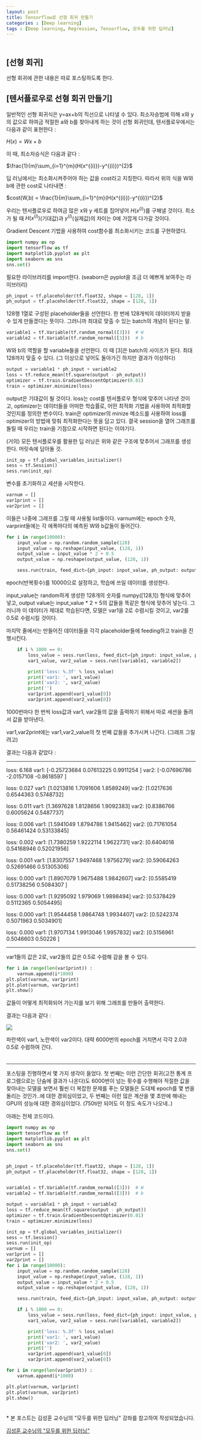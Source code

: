```yaml
---
layout: post
title: Tensorflow로 선형 회귀 만들기
categories : [Deep learning]
tags : [Deep learning, Regression, Tensorflow, 모두를 위한 딥러닝]
---
```


<span style = "line-height:50%"><br></span>



## [선형 회귀]

선형 회귀에 관한 내용은 따로 포스팅하도록 한다.



## [텐서플로우로 선형 회귀 만들기]

일반적인 선형 회귀식은 y=ax+b의 직선으로 나타낼 수 있다. 최소자승법에 의해 x와 y의 값으로 하여금 적절한 a와 b를 찾아내게 하는 것이 선형 회귀인데, 텐서플로우에서는 다음과 같이 표현한다 :

$H(x) = Wx+b$

이 때, 최소자승식은 다음과 같다 :

$\frac{1}{m}\sum_{i=1}^{m}(H(x^{(i)})-y^{(i)})^{2}$

딥 러닝에서는 최소화시켜주어야 하는 값을 cost라고 지칭한다. 따라서 위의 식을 W와 b에 관한 cost로 나타내면 :

$cost(W,b) = \frac{1}{m}\sum_{i=1}^{m}(H(x^{(i)})-y^{(i)})^{2}$

우리는 텐서플로우로 하여금 많은 x와 y 세트를 집어넣어 $H(x^{(i)})$를 구해낼 것이다. 최소가 될 때  $H(x^{(i)})$(기대값)과 $y^{(i)}$(실제값)의 차이는 0에 가깝게 다가갈 것이다.

Gradient Descent 기법을 사용하여 cost함수를 최소화시키는 코드를 구현하였다.

~~~python
import numpy as np
import tensorflow as tf
import matplotlib.pyplot as plt
import seaborn as sns
sns.set()
~~~

필요한 라이브러리를 import한다. (seaborn은 pyplot을 조금 더 예쁘게 보여주는 라이브러리)

~~~python
ph_input = tf.placeholder(tf.float32, shape = [128, 1])
ph_output = tf.placeholder(tf.float32, shape = [128, 1])
~~~

128행 1열로 구성된 placeholder들을 선언한다. 한 번에 128개씩의 데이터까지 받을 수 있게 만들겠다는 뜻이다. 그러니까 최대로 맞출 수 있는 batch의 개념이 된다는 말.

~~~python
variable1 = tf.Variable(tf.random_normal([3]))  # W
variable2 = tf.Variable(tf.random_normal([3]))  # b
~~~

W와 b의 역할을 할 variable들을 선언한다. 이 때 [3]은 batch의 사이즈가 된다. 최대 128까지 맞출 수 있다. (그 이상으로 넣어도 돌아가긴 하지만 결과가 이상하다)

~~~python
output = variable1 * ph_input + variable2
loss = tf.reduce_mean(tf.square(output - ph_output))
optimizer = tf.train.GradientDescentOptimizer(0.01)
train = optimizer.minimize(loss)
~~~

output은 기대값이 될 것이다. loss는 cost를 텐서플로우 형식에 맞추어 나타낸 것이고, optimizer는 데이터들을 어떠한 학습률로, 어떤 최적화 기법을 사용하여 최적화할 것인지를 정의한 변수이다. train은 optimizer의 minize 메소드를 사용하여 loss를 optimizer의 방법에 맞춰 최적화한다는 뜻을 담고 있다. 결국 session을 열어 그래프를 돌릴 때 우리는 train을 기점으로 시작하면 된다는 이야기다.

(거의) 모든 텐서플로우를 활용한 딥 러닝은 위와 같은 구조에 맞추어서 그래프를 생성한다. 머릿속에 담아둘 것.

~~~python
init_op = tf.global_variables_initializer()
sess = tf.Session()
sess.run(init_op)
~~~

변수를 초기화하고 세션을 시작한다.

~~~python
varnum = []
var1print = []
var2print = []
~~~

이들은 나중에 그래프를 그릴 때 사용될 list들이다. varnum에는 epoch 숫자, varprint들에는 각 에폭마다의 예측된 W와 b값들이 들어간다.

~~~python
for i in range(10000):
    input_value = np.random.random_sample(128)
    input_value = np.reshape(input_value, (128, 1))
    output_value = input_value * 2 + 0.5
    output_value = np.reshape(output_value, (128, 1))

    sess.run(train, feed_dict={ph_input: input_value, ph_output: output_value})
~~~

epoch(반복횟수)를 10000으로 설정하고, 학습에 쓰일 데이터를 생성한다.

input_value는 random하게 생성한 128개의 숫자를 numpy([128,1]) 형식에 맞추어 넣고, output value는 input_value * 2 + 5의 값들을 똑같은 형식에 맞추어 넣는다. 그러니까 이 데이터가 제대로 학습된다면, 모델은 var1을 2로 수렴시킬 것이고, var2를 0.5로 수렴시킬 것이다.

마지막 줄에서는 만들어진 데이터들을 각각 placeholder들에 feeding하고 train을 진행시킨다.

~~~python
    if i % 1000 == 0:
        loss_value = sess.run(loss, feed_dict={ph_input: input_value, ph_output: output_value})
        var1_value, var2_value = sess.run([variable1, variable2])

        print('loss: %.3f' % loss_value)
        print('var1: ', var1_value)
        print('var2: ', var2_value)
        print('')
        var1print.append(var1_value[0])
        var2print.append(var2_value[0])
~~~

1000번마다 한 번씩 loss값과 var1, var2들의 값을 출력하기 위해서 따로 세션을 돌려서 값을 받아낸다.

var1,var2print에는 var1,var2_value의 첫 번째 값들을 추가시켜 나간다. (그래프 그릴려고)

결과는 다음과 같았다 :

---

loss: 6.168
var1:  [-0.25723684  0.07613225  0.9911254 ]
var2:  [-0.07696786 -2.0157108  -0.8618597 ]

loss: 0.027
var1:  [1.0213816 1.7091606 1.8589249]
var2:  [1.0217636 0.6544363 0.5748732]

loss: 0.011
var1:  [1.3697628 1.8128656 1.9092383]
var2:  [0.8386766 0.6005624 0.5487737]

loss: 0.006
var1:  [1.5941049 1.8794786 1.9415462]
var2:  [0.71761054 0.56461424 0.53133845]

loss: 0.002
var1:  [1.7380259 1.9222114 1.9622731]
var2:  [0.6404018  0.54168946 0.52021956]

loss: 0.001
var1:  [1.8307557 1.9497468 1.9756279]
var2:  [0.59064263 0.52691466 0.51305306]

loss: 0.000
var1:  [1.8907079 1.9675488 1.9842607]
var2:  [0.5585419  0.51738256 0.5084307 ]

loss: 0.000
var1:  [1.9295092 1.979069  1.9898494]
var2:  [0.5378429 0.5112365 0.5054495]

loss: 0.000
var1:  [1.9544458 1.9864748 1.9934407]
var2:  [0.5242374 0.5071963 0.5034901]

loss: 0.000
var1:  [1.9707134 1.9913046 1.9957832]
var2:  [0.5156961 0.5046603 0.50226  ]

---

var1들의 값은 2로, var2들의 값은 0.5로 수렴해 감을 볼 수 있다.

~~~python
for i in range(len(var1print)) :
    varnum.append(i*1000)
plt.plot(varnum, var1print)
plt.plot(varnum, var2print)
plt.show()
~~~

값들이 어떻게 최적화되어 가는지를 보기 위해 그래프를 만들어 출력한다.

결과는 다음과 같다 :

<img src = "https://lh3.googleusercontent.com/sG1ARnAGFCCui-UDvuRmeULX7vBq6aNRCJBRi3xPvmeo5ddSt2adg5lR0ncb9YdS3YEvcFk44g0LnLxDAozBndheM7aUDR32V8dDt-7lqXxIAtmxYmx0IXThsyJl1n1wdXWAo51t05jJvgd8SjhfEAGxYzvqdmzvwdAzkPm2Mu9RAiluQ1YdQZhxyi3WncgfYnMngXDS2m2SrN5GKvZ0dswIYlSc-DZ2CSZhY-Nlx7ntfq4fofArot8MGe4mAmXqwJg7I821veoZ5IYi9hIUGhjUIb0X1B3m2wMeBvrZl-dfWTN40H3_PHCayAr-u1R71QLCcaYJ7P5Kn5fP7yZP0-y-bQndpa1s6rQ9dbzudjs94KqKM7URFot75jMqIBLPXFcVdHEanUPog4kqjUUOP9EFlqrUyZlp7rRB2cLjqAXIu9Si3yRM3Kxk8GT4C-TlpbpPXCGcWUi4_514YrBVEbtJ7EAUbnGmtjn-DU7wDfNkMlGV4UeaZusdY6DKxhcjnVL7WhIhRx82XeX_VFmGFaWcsH1C6UpRRuWISrwkqOcIiiffIiKKxKsCv5Lbf3YnFnlugZfQU5rjfWlonYKeI6ORlOjnbzGi3-j4AH1I0y70XovaDLhJnfspMa4P5sJbr9HF_PWi5Iyr_wkH_JVt9yI=w382-h257-no">

파란색이 var1, 노란색이 var2이다. 대략 6000번의 epoch를 거치면서 각각 2.0과 0.5로 수렴하여 간다.

<span style = "line-height:50%"><br></span>

---

포스팅을 진행하면서 몇 가지 생각이 들었다. 첫 번째는 이런 간단한 회귀(고전 통계 프로그램으로는 단숨에 결과가 나온다)도 6000번이 넘는 횟수를 수행해야 적절한 값을 찾아내는 모델을 보면서 훨씬 더 복잡한 문제를 푸는 모델들은 도대체 epoch를 몇 번을 돌리는 것인가..에 대한 경외심이었고, 두 번째는 이런 많은 계산을 몇 초만에 해내는 GPU의 성능에 대한 경외심이었다. (750ti만 되어도 이 정도 속도가 나오네..)

아래는 전체 코드이다.

```python
import numpy as np
import tensorflow as tf
import matplotlib.pyplot as plt
import seaborn as sns
sns.set()


ph_input = tf.placeholder(tf.float32, shape = [128, 1])
ph_output = tf.placeholder(tf.float32, shape = [128, 1])


variable1 = tf.Variable(tf.random_normal([3]))  # W
variable2 = tf.Variable(tf.random_normal([3]))  # b

output = variable1 * ph_input + variable2
loss = tf.reduce_mean(tf.square(output - ph_output))
optimizer = tf.train.GradientDescentOptimizer(0.01)
train = optimizer.minimize(loss)

init_op = tf.global_variables_initializer()
sess = tf.Session()
sess.run(init_op)
varnum = []
var1print = []
var2print = []
for i in range(10000):
    input_value = np.random.random_sample(128)
    input_value = np.reshape(input_value, (128, 1))
    output_value = input_value * 2 + 0.5
    output_value = np.reshape(output_value, (128, 1))

    sess.run(train, feed_dict={ph_input: input_value, ph_output: output_value})

    if i % 1000 == 0:
        loss_value = sess.run(loss, feed_dict={ph_input: input_value, ph_output: output_value})
        var1_value, var2_value = sess.run([variable1, variable2])

        print('loss: %.3f' % loss_value)
        print('var1: ', var1_value)
        print('var2: ', var2_value)
        print('')
        var1print.append(var1_value[0])
        var2print.append(var2_value[0])

for i in range(len(var1print)) :
    varnum.append(i*1000)

plt.plot(varnum, var1print)
plt.plot(varnum, var2print)
plt.show()
```



<span style = "line-height:50%"><br></span>

\* 본 포스트는 김성훈 교수님의 "모두를 위한 딥러닝" 강좌를 참고하여 작성되었습니다.

<a href = "https://www.youtube.com/playlist?list=PLlMkM4tgfjnLSOjrEJN31gZATbcj_MpUm"> 김성훈 교수님의 "모두를 위한 딥러닝"</a>

